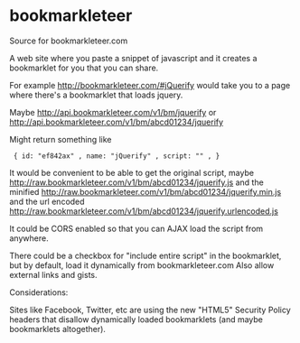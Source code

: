 bookmarkleteer
==============

Source for bookmarkleteer.com

A web site where you paste a snippet of javascript and it creates a bookmarklet for you that you can share.

For example http://bookmarkleteer.com/#jQuerify would take you to a page where there's a bookmarklet that loads jquery.

Maybe 
http://api.bookmarkleteer.com/v1/bm/jquerify
or
http://api.bookmarkleteer.com/v1/bm/abcd01234/jquerify

Might return something like

     { id: "ef842ax" , name: "jQuerify" , script: "" , }

It would be convenient to be able to get the original script, maybe
http://raw.bookmarkleteer.com/v1/bm/abcd01234/jquerify.js
and the minified
http://raw.bookmarkleteer.com/v1/bm/abcd01234/jquerify.min.js
and the url encoded
http://raw.bookmarkleteer.com/v1/bm/abcd01234/jquerify.urlencoded.js

It could be CORS enabled so that you can AJAX load the script from anywhere.

There could be a checkbox for "include entire script" in the bookmarklet, but by default, load it dynamically from bookmarkleteer.com
Also allow external links and gists.

Considerations:

Sites like Facebook, Twitter, etc are using the new "HTML5" Security Policy headers
that disallow dynamically loaded bookmarklets (and maybe bookmarklets altogether).
